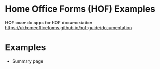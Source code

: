 Home Office Forms (HOF) Examples
================================

HOF example apps for HOF documentation https://ukhomeofficeforms.github.io/hof-guide/documentation

# Examples

- Summary page
